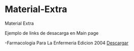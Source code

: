 # Material-Extra
Material Extra

Ejemplo de links de desacarga en Main page


-Farmacologia Para La Enfermeria Edicion 2004
[Descargar](farmacologogia-para-la-enfermeria_-edicion-2004.pdf)

